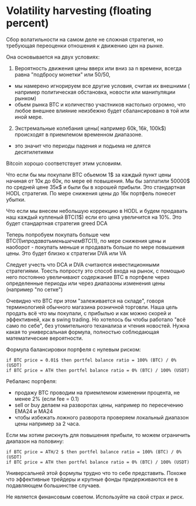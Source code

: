 # Volatility harvesting (floating percent)

Сбор волатильности на самом деле не сложная стратегия, но требующая переоценки
отношения к движению цен на рынке.

Она основывается на двух условиях:
1) Вероятность движения цены вверх или вниз за n времени, всегда равна "подбросу монетки" или 50/50,
 - мы намерено игнорируем все другие условия, считая их внешними ( например политическая обстановка, новости или манипуляции рынком)
 - обьем рынка BTC и количество участников настолько огромно, что любое внешнее влияние неизбежно будет сбалансировано в той или иной мере.
2) Экстремальные колебания цены( например 60k$, 16k$, 100k$) происходят в приемлемом временном диапазоне.
 - это значит что периоды падения и подьема не длятся десятилетиями

Bitcoin хорошо соответствует этим условиям.

Что если бы мы покупали BTC обьемом 1$ за каждый пункт цены начиная от 10к до 60к, по мере её повышения.
Мы бы заплатили 50000$ по средней цене 35к$ и были бы в хорошей прибыли. Это стандартная HODL стратегия.
По мере снижения цены до 16к портфель понесет убытки.

Что если мы внесем небольшую коррекцию в HODL и будем продавать наш каждый купленый BTC(1$) если его цена увеличится на 10%.
Это будет стандартная стратегия greed DCA

Теперь попробуем покупать больше чем BTC(1$) и продавать меньше чем BTC(1$), по мере снижения цены и наоборот - покупать меньше и продавать больше
по мере повышения цены. Это будет близко к стратегии DVA или VA

Следует учесть что DCA и DVA считаются инвестиционными стратегиями. Тоесть попросту это способ входа на рынок, с помощью него постоянно увеличивают содержание
BTC в портфеле через определенные периоды или через диапазоны изменения цены (например "по сетке")

Очевидно что BTC при этом "залеживается на складе", говоря терминологией обычного магазина розничной торговли.
Наша цель продать всё что мы покупали, с прибылью и как можно скорей и эффективней, как в swing trading.
Но хотелось бы чтобы работало "всё само по себе", без утомительного теханализа и чтения новостей.
Нужна какая то универсальная формула, полностью соблюдающая математические вероятности.

Формула балансировки портфеля с нулевым риском:
```
if BTC price = 0.01$ then portfel balance ratio = 100% (BTC) / 0% (USDT)
if BTC price = ATH then portfel balance ratio = 0% (BTC) / 100% (USDT)
```
Ребаланс портфеля: 
- продажу BTC проводим на приемлемом изменении процента, не менее 2% (если fee = 0.1)
- sell or buy делаем на разворотах цены, например по пересечению EMA24 и MA24
- чтобы избежать ложного разворота проверяем локальный диапазон цены например за 2 часа.

Если мы хотим рискнуть для повышения прибыли, то можем ограничить диапазон на половину:
```
if BTC price = ATH/2 $ then portfel balance ratio = 100% (BTC) / 0% (USDT)
if BTC price = ATH then portfel balance ratio = 0% (BTC) / 100% (USDT)
```

Универсальней этой формулы трудно что то себе представить.
Похоже что эффективные трейдеры и крупные фонды придерживаются ее в подавляющем большинстве случаев.

Не является финансовым советом. Используйте на свой страх и риск.

